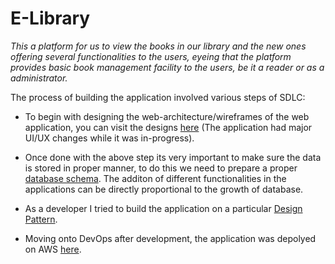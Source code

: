 # E-Library

*This a platform for us to view the books in our library and the new ones offering several functionalities to the users, eyeing that the platform provides basic book management facility to the users, be it a reader or as a administrator.*

The process of building the application involved various steps of SDLC:
* To begin with designing the web-architecture/wireframes of the web application, you can visit the designs [here](https://whimsical.com/e-library-VM9XGN882VbegddP9rDWgg)
(The application had major UI/UX changes while it was in-progress).

* Once done with the above step its very important to make sure the data is stored in proper manner, to do this we need to prepare a proper [database schema](https://docs.google.com/presentation/d/16XqP2lk1Gyvdt1f6mbsiQ0uC2vn-3Xrlqaici_hID5I/edit?usp=sharing). The additon of different functionalities in the applications can be directly proportional to the growth of database.

* As a developer I tried to build the application on a particular [Design Pattern](https://docs.google.com/document/d/1Jx2LKeaS5jF0IJl20CTlfI-iZ1ER8pDMwA5pmp3D6yw/edit?usp=sharing).

* Moving onto DevOps after development, the application was depolyed on AWS [here](http://3.108.24.124/).

